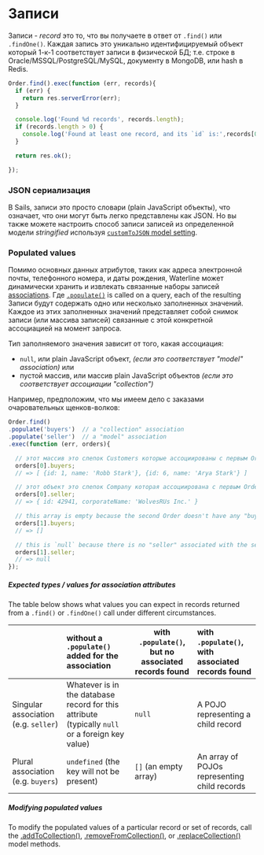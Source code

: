 # Записи

Записи - _record_ это то, что вы получаете в ответ от `.find()` или `.findOne()`.  Каждая запись это уникально идентифицируемый объект который 1-к-1 соответствует записи в физической БД; т.е. строке в Oracle/MSSQL/PostgreSQL/MySQL, документу в MongoDB, или hash в Redis.

```js
Order.find().exec(function (err, records){
  if (err) {
    return res.serverError(err);
  }

  console.log('Found %d records', records.length);
  if (records.length > 0) {
    console.log('Found at least one record, and its `id` is:',records[0].id);
  }

  return res.ok();

});
```




### JSON сериализация

В Sails, записи это просто словари (plain JavaScript объекты), что означает, что они могут быть легко представлены как JSON. Но вы также можете настроить способ записи записей из определенной модели _stringified_ используя [`customToJSON` model setting](http://sailsjs.com/documentation/concepts/models-and-orm/model-settings#?customtojson).


### Populated values

Помимо основных данных атрибутов, таких как адреса электронной почты, телефонного номера, и даты рождения, Waterline может динамически хранить и извлекать связанные наборы записей [associations](http://sailsjs.com/documentation/concepts/models-and-orm/associations).  Где [`.populate()`](http://sailsjs.com/documentation/reference/waterline-orm/queries/populate) is called on a query, each of the resulting Записи будут содержать одно или несколько заполненных значений.  Каждое из этих заполненных значений представляет собой снимок записи (или массива записей) связанные с этой конкретной ассоциацией на момент запроса.

Тип заполняемого значения зависит от того, какая ассоциация:

+ `null`, или plain JavaScript объект,  _(если это соответствует "model" association)_ или
+ пустой массив, или массив plain JavaScript объектов _(если это соответствует ассоциации "collection")_



Например, предположим, что мы имеем дело с заказами очаровательных щенков-волков:

```js
Order.find()
.populate('buyers')  // a "collection" association
.populate('seller')  // a "model" association
.exec(function (err, orders){

  // этот массив это слепок Customers которые ассоциированы с первым Order как "buyers"
  orders[0].buyers;
  // => [ {id: 1, name: 'Robb Stark'}, {id: 6, name: 'Arya Stark'} ]

  // этот объект это слепок Company которая ассоциирована с первым Order как "seller"
  orders[0].seller;
  // => { id: 42941, corporateName: 'WolvesRUs Inc.' }

  // this array is empty because the second Order doesn't have any "buyers"
  orders[1].buyers;
  // => []

  // this is `null` because there is no "seller" associated with the second Order
  orders[1].seller;
  // => null
});
```

##### Expected types / values for association attributes

The table below shows what values you can expect in records returned from a `.find()` or `.findOne()` call under different circumstances.  

| &nbsp; |  without a `.populate()` added for the association | with `.populate()`, but no associated records found | with `.populate()`, with associated records found
|:--- |:--- | --- |:--- |
| Singular association (e.g. `seller`) | Whatever is in the database record for this attribute (typically `null` or a foreign key value) | `null` | A POJO representing a child record |
| Plural association (e.g. `buyers`) |  `undefined` (the key will not be present) | `[]` (an empty array) | An array of POJOs representing child records


##### Modifying populated values

To modify the populated values of a particular record or set of records, call the [.addToCollection()](http://sailsjs.com/documentation/reference/waterline-orm/models/add-to-collection), [.removeFromCollection()](http://sailsjs.com/documentation/reference/waterline-orm/models/remove-from-collection), or [.replaceCollection()](http://sailsjs.com/documentation/reference/waterline-orm/models/replace-collection) model methods.



<docmeta name="displayName" value="Records">
